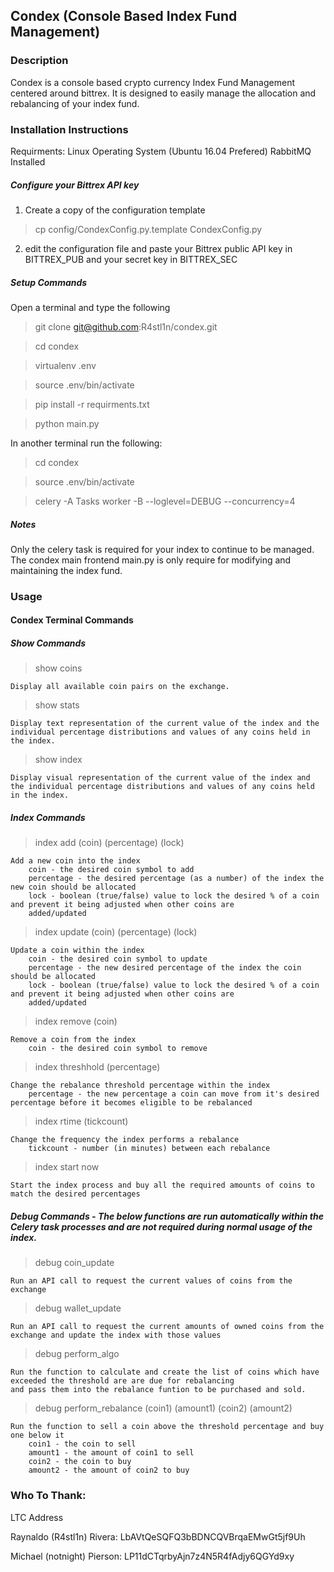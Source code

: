## Condex (Console Based Index Fund Management)

### Description
Condex is a console based crypto currency Index Fund Management centered around bittrex. It is designed to easily manage the allocation and rebalancing of your index fund.

### Installation Instructions

Requirments:
	Linux Operating System (Ubuntu 16.04 Prefered)
	RabbitMQ Installed

##### Configure your Bittrex API key
1. Create a copy of the configuration template
> cp config/CondexConfig.py.template CondexConfig.py
2. edit the configuration file and paste your Bittrex public API key in BITTREX_PUB and your secret key in BITTREX_SEC

##### Setup Commands
Open a terminal and type the following
> git clone git@github.com:R4stl1n/condex.git

> cd condex

> virtualenv .env

> source .env/bin/activate

> pip install  -r requirments.txt

>python main.py

In another terminal run the following:
>cd condex

>source .env/bin/activate

>celery -A Tasks worker -B --loglevel=DEBUG --concurrency=4


##### Notes
Only the celery task is required for your index to continue to be managed. The condex main frontend main.py is only require for modifying and maintaining the index fund.

### Usage

#### Condex Terminal Commands

##### Show Commands

>show coins  

	Display all available coin pairs on the exchange.

>show stats 

	Display text representation of the current value of the index and the individual percentage distributions and values of any coins held in the index.
 
>show index  

	Display visual representation of the current value of the index and the individual percentage distributions and values of any coins held in the index.

##### Index Commands

>index add (coin) (percentage) (lock)

	Add a new coin into the index  
		coin - the desired coin symbol to add  
		percentage - the desired percentage (as a number) of the index the new coin should be allocated  
		lock - boolean (true/false) value to lock the desired % of a coin and prevent it being adjusted when other coins are
		added/updated  

>index update (coin) (percentage) (lock)

	Update a coin within the index  
		coin - the desired coin symbol to update  
		percentage - the new desired percentage of the index the coin should be allocated  
		lock - boolean (true/false) value to lock the desired % of a coin and prevent it being adjusted when other coins are
		added/updated  
	
>index remove (coin)  

	Remove a coin from the index  
		coin - the desired coin symbol to remove

>index threshhold (percentage)  

	Change the rebalance threshold percentage within the index  
		percentage - the new percentage a coin can move from it's desired percentage before it becomes eligible to be rebalanced

>index rtime (tickcount)  

	Change the frequency the index performs a rebalance 
		tickcount - number (in minutes) between each rebalance

>index start now

	Start the index process and buy all the required amounts of coins to match the desired percentages

##### Debug Commands - The below functions are run automatically within the Celery task processes and are not required during normal usage of the index.

>debug coin_update

	Run an API call to request the current values of coins from the exchange

>debug wallet_update

	Run an API call to request the current amounts of owned coins from the exchange and update the index with those values

>debug perform_algo

	Run the function to calculate and create the list of coins which have exceeded the threshold are are due for rebalancing
	and pass them into the rebalance funtion to be purchased and sold.

>debug perform_rebalance (coin1) (amount1) (coin2) (amount2)

	Run the function to sell a coin above the threshold percentage and buy one below it
		coin1 - the coin to sell
		amount1 - the amount of coin1 to sell
		coin2 - the coin to buy
		amount2 - the amount of coin2 to buy

### Who To Thank:

LTC Address

Raynaldo (R4stl1n) Rivera: LbAVtQeSQFQ3bBDNCQVBrqaEMwGt5jf9Uh

Michael (notnight) Pierson: LP11dCTqrbyAjn7z4N5R4fAdjy6QGYd9xy

